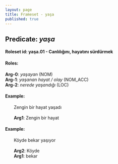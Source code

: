 ```yaml
---
layout: page
title: Frameset - yaşa
published: true
---
```

<h2>Predicate: <i>yaşa</i></h2>
<h4>Roleset id: yaşa.01 - Canlılığını, hayatını sürdürmek<br>
<h4>Roles:</h4>
<b>Arg-0</b>: <i>yaşayan</i>  (NOM) <br>
<b>Arg-1</b>: <i>yaşanan hayat / olay</i>  (NOM_ACC) <br>
<b>Arg-2</b>: <i>nerede yaşandığı</i>  (LOC) <br>
<h4>Example:</h4>
&emsp;&emsp;Zengin bir hayat yaşadı<br><br>
&emsp;&emsp;<b>Arg1</b>:  Zengin bir hayat<br>

<h4>Example:</h4>
&emsp;&emsp;Köyde bekar yaşıyor<br><br>
&emsp;&emsp;<b>Arg2</b>:  Köyde<br>
&emsp;&emsp;<b>Arg1</b>:  bekar<br>

